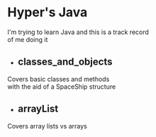 # Hyper's Java

I'm trying to learn Java and this is a track record </br>
of me doing it </br>

- ## classes_and_objects
<p>
    Covers basic classes and methods </br>
    with the aid of a SpaceShip structure </br>
</p>

- ## arrayList
<p>
    Covers array lists vs arrays </br>
</p>